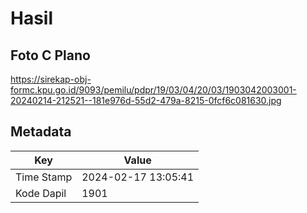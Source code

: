 # Hasil

## Foto C Plano

https://sirekap-obj-formc.kpu.go.id/9093/pemilu/pdpr/19/03/04/20/03/1903042003001-20240214-212521--181e976d-55d2-479a-8215-0fcf6c081630.jpg


## Metadata

| Key        | Value               |
| ---------- | ------------------- |
| Time Stamp | 2024-02-17 13:05:41 |
| Kode Dapil | 1901                |



